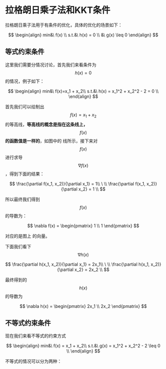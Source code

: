 # 拉格朗日乘子法和KKT条件

拉格朗日乘子法用于有条件的优化，具体的优化的场景如下：

$$
\begin{align} 
min&\ f(x) \\
s.t.&\  h(x) = 0 \\
      &\ g(x) \leq 0
\end{align}
$$

## 等式约束条件

这里我们需要分情况讨论，首先我们来看条件为$$h(x)=0$$的情况，例子如下：

$$
\begin{align} 
min&\ f(x)=x_1 + x_2\\
s.t.&\  h(x) = x_1^2 + x_2^2 - 2 = 0 \\
\end{align}
$$

首先我们可以绘制出$$f(x)=x_1+x_2$$的等高线，**等高线的概念是指在这条线上，**$$f(x)$$**的函数值是一样的**，如图中的 线所示，接下来对$$f(x)$$进行求导$$\nabla f(x)$$，得到下面的结果：

$$
\frac{\partial f(x_1, x_2)}{\partial x_1} = 1\\
\ \\
\frac{\partial f(x_1, x_2)}{\partial x_2} = 1 \\
$$

所以最终我们得到$$f(x)$$的导数为：

$$
\nabla f(x) = \begin{pmatrix} 1 \\ 1  \end{pmatrix}
$$

对应的是图上  的向量。

下面我们看下$$\nabla h(x)$$

$$
\frac{\partial h(x_1, x_2)}{\partial x_1} = 2x_1\\
\ \\
\frac{\partial h(x_1, x_2)}{\partial x_2} = 2x_2 \\
$$

最终得到的$$h(x)$$的导数为

$$
\nabla h(x) = \begin{pmatrix} 2x_1 \\ 2x_2  \end{pmatrix}
$$







## 不等式约束条件

现在我们来看不等式的约束方式

$$
\begin{align} 
min&\ f(x) = x_1 + x_2\\
s.t.&\  g(x) = x_1^2 + x_2^2 - 2 \leq 0 \\
\end{align}
$$

不等式的情况可以分为两种：











